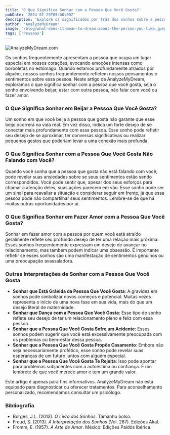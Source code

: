 ```yaml
---
title: 'O Que Significa Sonhar com a Pessoa Que Você Gosta?'
pubDate: '2024-07-29T05:00:00Z'
description: 'Explore os significados por trás dos sonhos sobre a pessoa por quem você tem sentimentos. Descubra interpretações para cenários como beijar, não falar, estar com outra pessoa ou fazer amor.'
author: 'AnalyzeMyDream'
image: '/blog/what-does-it-mean-to-dream-about-the-person-you-like.jpeg'
tags: ['Pessoas']
---
```


![AnalyzeMyDream.com](/blog/what-does-it-mean-to-dream-about-the-person-you-like.jpeg)

Os sonhos frequentemente apresentam a pessoa que ocupa um lugar especial em nossos corações, evocando emoções intensas como borboletas no estômago. Quando estamos profundamente atraídos por alguém, nossos sonhos frequentemente refletem nossos pensamentos e sentimentos sobre essa pessoa. Neste artigo da AnalyzeMyDream, exploramos o que significa sonhar com a pessoa que você gosta, seja o sonho envolvendo beijar, estar com outra pessoa, não falar com você ou fazer amor.

### O Que Significa Sonhar em Beijar a Pessoa Que Você Gosta?

Um sonho em que você beija a pessoa que gosta não garante que esse beijo ocorrerá na vida real. Em vez disso, indica um forte desejo de se conectar mais profundamente com essa pessoa. Esse sonho pode refletir seu desejo de se aproximar, ter conversas significativas ou realizar pequenos gestos que poderiam levar a uma conexão mais profunda.

### O Que Significa Sonhar com a Pessoa Que Você Gosta Não Falando com Você?

Quando você sonha que a pessoa que gosta não está falando com você, pode revelar suas ansiedades sobre se seus sentimentos estão sendo correspondidos. Você pode sentir que, apesar dos seus esforços para chamar a atenção deles, suas ações parecem em vão. Esse sonho pode ser um sinal para reavaliar a situação e considerar seguir em frente, já que essa pessoa pode não compartilhar seus sentimentos. Lembre-se de que há muitas outras oportunidades por aí.

### O Que Significa Sonhar em Fazer Amor com a Pessoa Que Você Gosta?

Sonhar em fazer amor com a pessoa por quem você está atraído geralmente reflete seu profundo desejo de ter uma relação mais próxima. Esses sonhos frequentemente expressam um desejo de avançar no relacionamento, mas também podem indicar uma obsessão. É importante refletir se esses sonhos são uma manifestação de sentimentos genuínos ou uma preocupação avassaladora.

### Outras Interpretações de Sonhar com a Pessoa Que Você Gosta

- **Sonhar que Está Grávida da Pessoa Que Você Gosta**: A gravidez em sonhos pode simbolizar novos começos e potencial. Muitas vezes representa o início de uma nova fase em sua vida, mais do que um desejo literal de maternidade.
- **Sonhar que Dança com a Pessoa Que Você Gosta**: Esse tipo de sonho reflete seu desejo de ter um relacionamento pleno e feliz com essa pessoa.
- **Sonhar que a Pessoa Que Você Gosta Sofre um Acidente**: Esses sonhos podem sugerir que você está excessivamente preocupada com os problemas ou bem-estar dessa pessoa.
- **Sonhar que a Pessoa Que Você Gosta Propõe Casamento**: Embora não seja necessariamente profético, esse sonho pode revelar suas esperanças de um futuro juntos com alguém especial.
- **Sonhar que a Pessoa Que Você Gosta Te Rejeita**: Isso pode apontar para problemas subjacentes com a autoestima ou confiança. É um lembrete de que você merece amor e tem um grande valor.

Este artigo é apenas para fins informativos. AnalyzeMyDream não está equipado para diagnosticar ou oferecer tratamentos. Para aconselhamento personalizado, recomendamos consultar um psicólogo.

### Bibliografia

- Borges, J.L. (2013). *O Livro dos Sonhos*. Tamanho bolso.
- Freud, S. (2013). *A Interpretação dos Sonhos* (Vol. 267). Edições Akal.
- Fromm, E. (1957). *A Arte de Amar*. México: Edições Paidós Ibérica.
